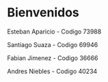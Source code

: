 <H1> Bienvenidos </H1>

<P> Esteban Aparicio - Codigo 73988 </P>
<P> Santiago Suaza - Codigo 69946 </P>
<P> Fabian Jimenez - Codigo 36666 </P>
<P> Andres Niebles - Codigo 40234 </P>